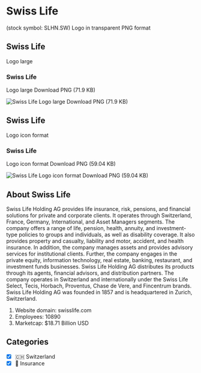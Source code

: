 # Swiss Life
 (stock symbol: SLHN.SW) Logo in transparent PNG format

## Swiss Life
 Logo large

### Swiss Life
 Logo large Download PNG (71.9 KB)

![Swiss Life
 Logo large Download PNG (71.9 KB)](/img/orig/SLHN.SW_BIG-45fe0606.png)

## Swiss Life
 Logo icon format

### Swiss Life
 Logo icon format Download PNG (59.04 KB)

![Swiss Life
 Logo icon format Download PNG (59.04 KB)](/img/orig/SLHN.SW-545ff769.png)

## About Swiss Life


Swiss Life Holding AG provides life insurance, risk, pensions, and financial solutions for private and corporate clients. It operates through Switzerland, France, Germany, International, and Asset Managers segments. The company offers a range of life, pension, health, annuity, and investment-type policies to groups and individuals, as well as disability coverage. It also provides property and casualty, liability and motor, accident, and health insurance. In addition, the company manages assets and provides advisory services for institutional clients. Further, the company engages in the private equity, information technology, real estate, banking, restaurant, and investment funds businesses. Swiss Life Holding AG distributes its products through its agents, financial advisors, and distribution partners. The company operates in Switzerland and internationally under the Swiss Life Select, Tecis, Horbach, Proventus, Chase de Vere, and Fincentrum brands. Swiss Life Holding AG was founded in 1857 and is headquartered in Zurich, Switzerland.

1. Website domain: swisslife.com
2. Employees: 10890
3. Marketcap: $18.71 Billion USD


## Categories
- [x] 🇨🇭 Switzerland
- [x] 🏦 Insurance
